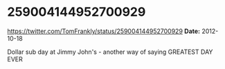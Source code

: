 # 259004144952700929
https://twitter.com/TomFrankly/status/259004144952700929
**Date:** 2012-10-18

Dollar sub day at Jimmy John's - another way of saying GREATEST DAY EVER
